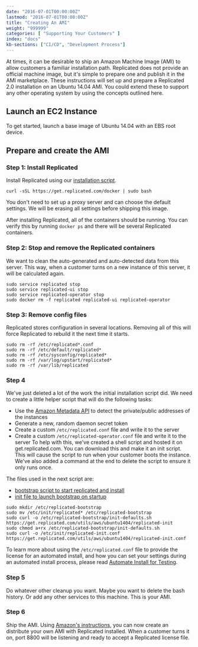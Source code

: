 ```yaml
---
date: "2016-07-01T00:00:00Z"
lastmod: "2016-07-01T00:00:00Z"
title: "Creating An AMI"
weight: "999999"
categories: [ "Supporting Your Customers" ]
index: "docs"
kb-sections: ["CI/CD", "Development Process"]
---
```


At times, it can be desirable to ship an Amazon Machine Image (AMI) to allow customers a familiar installation path.
Replicated does not provide an official machine image, but it's simple to prepare one and publish it in the AMI
marketplace. These instructions will set up and prepare a Replicated 2.0 installation on an Ubuntu 14.04 AMI. You
could extend these to support any other operating system by using the concepts outlined here.

## Launch an EC2 Instance

To get started, launch a base image of Ubuntu 14.04 with an EBS root device.

## Prepare and create the AMI

### Step 1: Install Replicated

Install Replicated using our [installation script](/docs/distributing-an-application/installing/).

```shell
curl -sSL https://get.replicated.com/docker | sudo bash
```

You don't need to set up a proxy server and can choose the default settings. We will be erasing all settings before
shipping this image.

After installing Replicated, all of the containers should be running. You can verify this by running `docker ps` and
there will be several Replicated containers.

### Step 2: Stop and remove the Replicated containers

We want to clean the auto-generated and auto-detected data from this server. This way, when a customer turns on a new
instance of this server, it will be calculated again.

```shell
sudo service replicated stop
sudo service replicated-ui stop
sudo service replicated-operator stop
sudo docker rm -f replicated replicated-ui replicated-operator
```

### Step 3: Remove config files

Replicated stores configuration in several locations. Removing all of this will force Replicated to rebuild it the next
time it starts.

```shell
sudo rm -rf /etc/replicated*.conf
sudo rm -rf /etc/default/replicated*
sudo rm -rf /etc/sysconfig/replicated*
sudo rm -rf /var/log/upstart/replicated*
sudo rm -rf /var/lib/replicated
```

### Step 4

We've just deleted a lot of the work the initial installation script did. We need to create a little helper script that will do
the following tasks:

- Use the [Amazon Metadata API](http://docs.aws.amazon.com/AWSEC2/latest/UserGuide/ec2-instance-metadata.html) to detect the
private/public addresses of the instances
- Generate a new, random daemon secret token
- Create a custom `/etc/replicated.conf` file and write it to the server
- Create a custom `/etc/replicated-operator.conf` file and write it to the server
To help with this, we've created a shell script and hosted it on get.replicated.com. You can download this and make it an init script. This
will cause the script to run when your customer boots the instance. We've also added a command at the end to delete the script to ensure
it only runs once.

The files used in the next script are:

* [bootstrap script to start replicated and install](https://get.replicated.com/utils/aws/ubuntu1404/replicated-init)
* [init file to launch bootstrap on startup](https://get.replicated.com/utils/aws/ubuntu1404/replicated-init.conf)

```shell
sudo mkdir /etc/replicated-bootstrap
sudo mv /etc/init/replicated* /etc/replicated-bootstrap
sudo curl -o /etc/replicated-bootstrap/init-defaults.sh https://get.replicated.com/utils/aws/ubuntu1404/replicated-init
sudo chmod a+rx /etc/replicated-bootstrap/init-defaults.sh
sudo curl -o /etc/init/replicated-init.conf https://get.replicated.com/utils/aws/ubuntu1404/replicated-init.conf
```

To learn more about using the `/etc/replicated.conf` file to provide the license for an automated install, and
how you can set your settings during an automated install process, please read
[Automate Install for Testing](/docs/kb/developer-resources/automate-install/).

### Step 5

Do whatever other cleanup you want. Maybe you want to delete the bash history. Or add any other services to this machine. This is your AMI.

### Step 6

Ship the AMI. Using [Amazon's instructions](http://docs.aws.amazon.com/AWSEC2/latest/UserGuide/AMIs.html), you can now create an distribute
your own AMI with Replicated installed. When a customer turns it on, port 8800 will be listening and ready to accept a Replicated license file.
